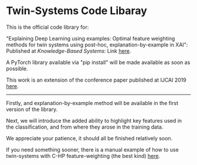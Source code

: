 # Twin-Systems Code Libaray

This is the official code library for:

"Explaining Deep Learning using examples: Optimal feature weighting methods for twin systems using post-hoc, explanation-by-example in XAI": Published at *Knowledge-Based Systems*: Link [here](https://www.sciencedirect.com/science/article/pii/S0950705121007929).

A PyTorch library available via "pip install" will be made available as soon as possible. 

This work is an extension of the conference paper published at IJCAI 2019 [here](https://github.com/EoinKenny/IJCAI-2019).

***

Firstly, and explanation-by-example method will be available in the first version of the library.

Next, we will introduce the added ability to highlight key features used in the classification, and from where they arose in the training data.

We appreciate your patience, it should all be finished relatively soon.

If you need something sooner, there is a manual example of how to use twin-systems with C-HP feature-weighting (the best kind) [here](https://colab.research.google.com/drive/1j62207B5kgKbwFdy4ac9eeO417-nu-rn?usp=sharing).
